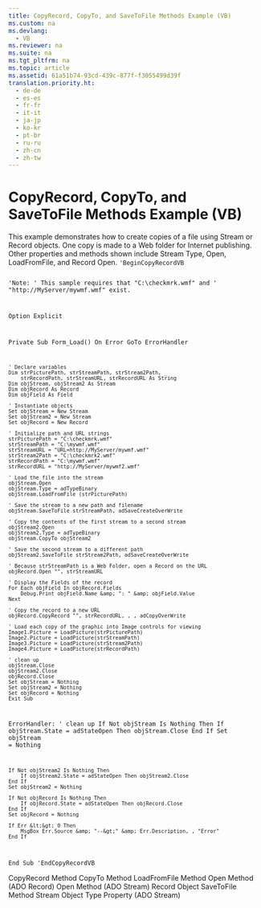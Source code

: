 ```yaml
---
title: CopyRecord, CopyTo, and SaveToFile Methods Example (VB)
ms.custom: na
ms.devlang: 
  - VB
ms.reviewer: na
ms.suite: na
ms.tgt_pltfrm: na
ms.topic: article
ms.assetid: 61a51b74-93cd-439c-877f-f3055499d39f
translation.priority.ht: 
  - de-de
  - es-es
  - fr-fr
  - it-it
  - ja-jp
  - ko-kr
  - pt-br
  - ru-ru
  - zh-cn
  - zh-tw
---
```

# CopyRecord, CopyTo, and SaveToFile Methods Example (VB)
<?xml version="1.0" encoding="utf-8"?>
<developerReferenceWithoutSyntaxDocument xmlns="http://ddue.schemas.microsoft.com/authoring/2003/5" xmlns:xlink="http://www.w3.org/1999/xlink" xmlns:xsi="http://www.w3.org/2001/XMLSchema-instance" xsi:schemaLocation="http://ddue.schemas.microsoft.com/authoring/2003/5 http://dduestorage.blob.core.windows.net/ddueschema/developer.xsd">
  <introduction>
    <para>This example demonstrates how to create copies of a file using <legacyLink xlink:href="0514531f-009d-4519-abc3-d727014a39f1">Stream</legacyLink> or <legacyLink xlink:href="db83ed2c-a8e3-460c-8682-64667e4d5d01">Record</legacyLink> objects. One copy is made to a Web folder for Internet publishing. Other properties and methods shown include <legacyLink xlink:href="f6a17e8c-7a28-48d0-bded-76b9e0cf7639">Stream Type</legacyLink>, <legacyBold>Open</legacyBold>, <legacyLink xlink:href="b18d8d38-7354-4a94-b637-6ac035faa433">LoadFromFile</legacyLink>, and <legacyLink xlink:href="ab79a623-88a9-40b6-a017-a658bf19b778">Record Open</legacyLink>.</para>
    <code>'BeginCopyRecordVB

'Note:
' This sample requires that "C:\checkmrk.wmf" and
' "http://MyServer/mywmf.wmf" exist.

Option Explicit

Private Sub Form_Load()
    On Error GoTo ErrorHandler
    
    ' Declare variables
    Dim strPicturePath, strStreamPath, strStream2Path, _
        strRecordPath, strStreamURL, strRecordURL As String
    Dim objStream, objStream2 As Stream
    Dim objRecord As Record
    Dim objField As Field
    
    ' Instantiate objects
    Set objStream = New Stream
    Set objStream2 = New Stream
    Set objRecord = New Record
    
    ' Initialize path and URL strings
    strPicturePath = "C:\checkmrk.wmf"
    strStreamPath = "C:\mywmf.wmf"
    strStreamURL = "URL=http://MyServer/mywmf.wmf"
    strStream2Path = "C:\checkmrk2.wmf"
    strRecordPath = "C:\mywmf.wmf"
    strRecordURL = "http://MyServer/mywmf2.wmf"
    
    ' Load the file into the stream
    objStream.Open
    objStream.Type = adTypeBinary
    objStream.LoadFromFile (strPicturePath)
    
    ' Save the stream to a new path and filename
    objStream.SaveToFile strStreamPath, adSaveCreateOverWrite
       
    ' Copy the contents of the first stream to a second stream
    objStream2.Open
    objStream2.Type = adTypeBinary
    objStream.CopyTo objStream2
    
    ' Save the second stream to a different path
    objStream2.SaveToFile strStream2Path, adSaveCreateOverWrite
    
    ' Because strStreamPath is a Web Folder, open a Record on the URL
    objRecord.Open "", strStreamURL
    
    ' Display the Fields of the record
    For Each objField In objRecord.Fields
        Debug.Print objField.Name &amp; ": " &amp; objField.Value
    Next
    
    ' Copy the record to a new URL
    objRecord.CopyRecord "", strRecordURL, , , adCopyOverWrite
    
    ' Load each copy of the graphic into Image controls for viewing
    Image1.Picture = LoadPicture(strPicturePath)
    Image2.Picture = LoadPicture(strStreamPath)
    Image3.Picture = LoadPicture(strStream2Path)
    Image4.Picture = LoadPicture(strRecordPath)
    
    ' clean up
    objStream.Close
    objStream2.Close
    objRecord.Close
    Set objStream = Nothing
    Set objStream2 = Nothing
    Set objRecord = Nothing
    Exit Sub
    
ErrorHandler:
    ' clean up
    If Not objStream Is Nothing Then
        If objStream.State = adStateOpen Then objStream.Close
    End If
    Set objStream = Nothing
    
    If Not objStream2 Is Nothing Then
        If objStream2.State = adStateOpen Then objStream2.Close
    End If
    Set objStream2 = Nothing
    
    If Not objRecord Is Nothing Then
        If objRecord.State = adStateOpen Then objRecord.Close
    End If
    Set objRecord = Nothing
    
    If Err &lt;&gt; 0 Then
        MsgBox Err.Source &amp; "--&gt;" &amp; Err.Description, , "Error"
    End If
End Sub
'EndCopyRecordVB</code>
  </introduction>
  <relatedTopics>
<link xlink:href="b9bcf272-3c74-479f-95dd-0229a32e98fc">CopyRecord Method</link>
<link xlink:href="b4aa5714-916b-48b8-8b09-cc2708379602">CopyTo Method</link>
<link xlink:href="b18d8d38-7354-4a94-b637-6ac035faa433">LoadFromFile Method</link>
<link xlink:href="ab79a623-88a9-40b6-a017-a658bf19b778">Open Method (ADO Record)</link>
<link xlink:href="d26f48fb-904e-4932-a245-3b4332ca1600">Open Method (ADO Stream)</link>
<link xlink:href="db83ed2c-a8e3-460c-8682-64667e4d5d01">Record Object</link>
<link xlink:href="8a8594f2-422b-4d2e-94f8-7fe337445900">SaveToFile Method</link>
<link xlink:href="0514531f-009d-4519-abc3-d727014a39f1">Stream Object</link>
<link xlink:href="f6a17e8c-7a28-48d0-bded-76b9e0cf7639">Type Property (ADO Stream)</link>
</relatedTopics>
</developerReferenceWithoutSyntaxDocument>